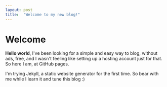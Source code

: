 ```yaml
---
layout: post
title:  "Welcome to my new blog!"
---
```


# Welcome

**Hello world**, I've been looking for a simple and easy way to blog, without ads, free, and I wasn't feeling like setting up a hosting account just for that. So here I am, at GitHub pages.

I'm trying Jekyll, a static website generator for the first time. So bear with me while I learn it and tune this blog :)
